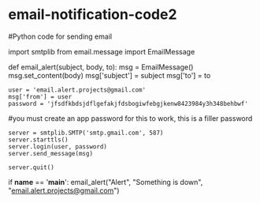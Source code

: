 # email-notification-code2
#Python code for sending email



import smtplib
from email.message import EmailMessage


def email_alert(subject, body, to):
    msg = EmailMessage()
    msg.set_content(body)
    msg['subject'] = subject
    msg['to'] = to

    user = 'email.alert.projects@gmail.com'
    msg['from'] = user
    password = 'jfsdfkbdsjdflgefakjfdsbogiwfebgjkenw8423984y3h348behbwf' 
#you must create an app password for this to work, this is a filler password

    server = smtplib.SMTP('smtp.gmail.com', 587)
    server.starttls()
    server.login(user, password)
    server.send_message(msg)

    server.quit()


if __name__ == '__main__':
    email_alert("Alert", "Something is down", "email.alert.projects@gmail.com")
